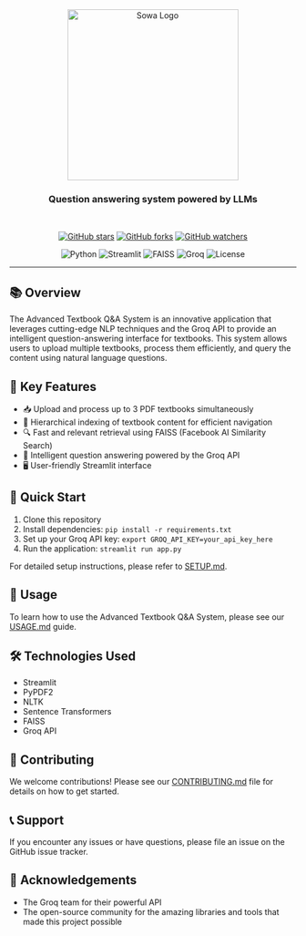 <div align="center">

<div align="center">
  <img src="https://github.com/gnmlabs/sowa/blob/67c2626d1f78fa31723c210341b339afff553d87/logo.png" alt="Sowa Logo" height="300">
</div>

### Question answering system powered by LLMs

<br />

[![GitHub stars](https://img.shields.io/github/stars/gnmlabs/sowa.svg?style=social&label=Star)](https://github.com/gnmlabs/sowa)
[![GitHub forks](https://img.shields.io/github/forks/gnmlabs/sowa.svg?style=social&label=Fork)](https://github.com/gnmlabs/sowa/fork)
[![GitHub watchers](https://img.shields.io/github/watchers/gnmlabs/sowa.svg?style=social&label=Watch)](https://github.com/gnmlabs/sowa)

![Python](https://img.shields.io/badge/python-3.9+-blue.svg)
![Streamlit](https://img.shields.io/badge/Streamlit-1.28+-red.svg)
![FAISS](https://img.shields.io/badge/FAISS-Latest-green.svg)
![Groq](https://img.shields.io/badge/Groq%20API-Latest-purple.svg)
![License](https://img.shields.io/badge/license-MIT-yellow.svg)

</div>

<hr />

## 📚 Overview

The Advanced Textbook Q&A System is an innovative application that leverages cutting-edge NLP techniques and the Groq API to provide an intelligent question-answering interface for textbooks. This system allows users to upload multiple textbooks, process them efficiently, and query the content using natural language questions.

## 🌟 Key Features

- 📥 Upload and process up to 3 PDF textbooks simultaneously
- 🌳 Hierarchical indexing of textbook content for efficient navigation
- 🔍 Fast and relevant retrieval using FAISS (Facebook AI Similarity Search)
- 🤖 Intelligent question answering powered by the Groq API
- 🖥️ User-friendly Streamlit interface

## 🚀 Quick Start

1. Clone this repository
2. Install dependencies: `pip install -r requirements.txt`
3. Set up your Groq API key: `export GROQ_API_KEY=your_api_key_here`
4. Run the application: `streamlit run app.py`

For detailed setup instructions, please refer to [SETUP.md](SETUP.md).

## 📖 Usage

To learn how to use the Advanced Textbook Q&A System, please see our [USAGE.md](USAGE.md) guide.

## 🛠️ Technologies Used

- Streamlit
- PyPDF2
- NLTK
- Sentence Transformers
- FAISS
- Groq API

<!-- ## 📄 License

This project is licensed under the MIT License - see the [LICENSE](LICENSE) file for details. -->

## 🤝 Contributing

We welcome contributions! Please see our [CONTRIBUTING.md](CONTRIBUTING.md) file for details on how to get started.

## 📞 Support

If you encounter any issues or have questions, please file an issue on the GitHub issue tracker.

## 🙏 Acknowledgements

- The Groq team for their powerful API
- The open-source community for the amazing libraries and tools that made this project possible
